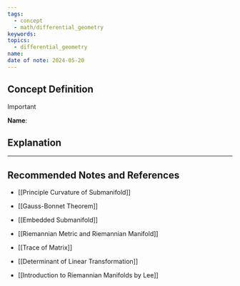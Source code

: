 ```yaml
---
tags:
  - concept
  - math/differential_geometry
keywords: 
topics:
  - differential_geometry
name: 
date of note: 2024-05-20
---
```


## Concept Definition

>[!important]
>**Name**: 



## Explanation





-----------
##  Recommended Notes and References


- [[Principle Curvature of Submanifold]]
- [[Gauss-Bonnet Theorem]]


- [[Embedded Submanifold]]
- [[Riemannian Metric and Riemannian Manifold]]

- [[Trace of Matrix]]
- [[Determinant of Linear Transformation]]


- [[Introduction to Riemannian Manifolds by Lee]]